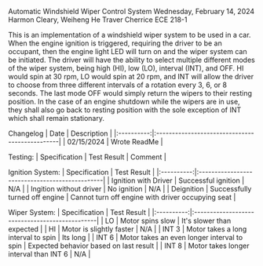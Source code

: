 Automatic Windshield Wiper Control System
Wednesday, February 14, 2024
Harmon Cleary, Weiheng He
Traver Cherrice
ECE 218-1

This is an implementation of a windshield wiper system to be used in a car.
When the engine ignition is triggered, requiring the driver to be an occupant,
then the engine light LED will turn on and the wiper system can be initiated.
The driver will have the ability to select multiple different modes of the wiper
system, being high (HI), low (LO), interval (INT), and OFF. HI would spin at 30
rpm, LO would spin at 20 rpm, and INT will allow the driver to choose from
three different intervals of a rotation every 3, 6, or 8 seconds. The last mode
OFF would simply return the wipers to their resting position. In the case of an
engine shutdown while the wipers are in use, they shall also go back to resting
position with the sole exception of INT which shall remain stationary.

Changelog
| Date | Description |
|:----------:|:-----------------------------------------------|
| 02/15/2024 | Wrote ReadMe |

Testing:
| Specification | Test Result | Comment |

Ignition System:
| Specification | Test Result |
|:----------:|:-----------------------------------------------|
| Ignition with Driver | Successful ignition | N/A |
| Ingition without driver | No ignition | N/A |
| Deignition | Successfully turned off engine | Cannot turn off engine with driver occupying seat |

Wiper System:
| Specification | Test Result | 
|:----------:|:-----------------------------------------------|
| LO | Motor spins slow | It's slower than expected |
| HI | Motor is slightly faster | N/A |
| INT 3 | Motor takes a long interval to spin | Its long |
| INT 6 | Motor takes an even longer interval to spin | Expected behavior based on last result |
| INT 8 | Motor takes longer interval than INT 6 | N/A |
